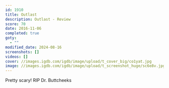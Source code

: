 ```yaml
---
id: 1910
title: Outlast
description: Outlast - Review
score: 70
date: 2016-11-06
completed: true
goty:
  - ""
modified_date: 2024-08-16
screenshots: []
videos: []
cover: //images.igdb.com/igdb/image/upload/t_cover_big/co1yat.jpg
image: //images.igdb.com/igdb/image/upload/t_screenshot_huge/sc6e8v.jpg
---
```

Pretty scary! RIP Dr. Buttcheeks
